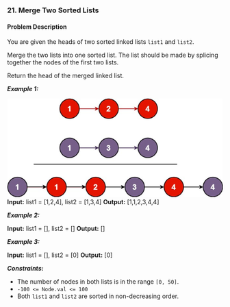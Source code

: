 ### 21. Merge Two Sorted Lists

#### Problem Description

You are given the heads of two sorted linked lists `list1` and `list2`.

Merge the two lists into one sorted list. The list should be made by splicing together the nodes of the first two lists.

Return the head of the merged linked list.


***Example 1:***

![alt text](image.png)
**Input:** list1 = [1,2,4], list2 = [1,3,4]
**Output:** [1,1,2,3,4,4]

***Example 2:***

**Input:** list1 = [], list2 = []
**Output:** []

***Example 3:***

**Input:** list1 = [], list2 = [0]
**Output:** [0]
 
***Constraints:***
- The number of nodes in both lists is in the range `[0, 50]`.
- `-100 <= Node.val <= 100`
- Both `list1` and `list2` are sorted in non-decreasing order.
